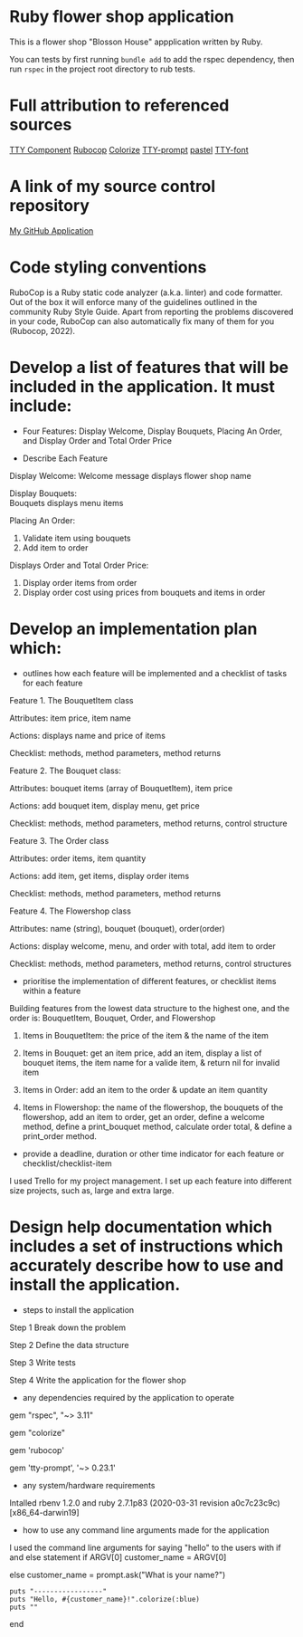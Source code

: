 # Ruby flower shop application

This is a flower shop "Blosson House" appplication written by Ruby.

You can tests by first running `bundle add` to add the rspec dependency, then run 
`rspec` in the project root directory to rub tests.



# Full attribution to referenced sources
[TTY Component](https://ttytoolkit.org/components/)
[Rubocop](https://github.com/rubocop/rubocop)
[Colorize](https://github.com/fazibear/colorize)
[TTY-prompt](https://github.com/piotrmurach/tty-prompt)
[pastel](https://github.com/piotrmurach/pastel)
[TTY-font](https://github.com/piotrmurach/tty-font)

# A link of my source control repository
[My GitHub Application](git@github.com:AnaBondiguel/ruby-flowershop-app.git)

# Code styling conventions 
RuboCop is a Ruby static code analyzer (a.k.a. linter) and code formatter. Out of the box it will enforce many of the guidelines outlined in the community Ruby Style Guide. Apart from reporting the problems discovered in your code, RuboCop can also automatically fix many of them for you (Rubocop, 2022).

#	Develop a list of features that will be included in the application. It must include:
- Four Features: 
Display Welcome, Display Bouquets, Placing An Order, and Display Order and Total Order Price

- Describe Each Feature

Display Welcome:
Welcome message displays flower shop name

Display Bouquets:	
Bouquets displays menu items

Placing An Order:
1. Validate item using bouquets
2. Add item to order

Displays Order and Total Order Price:
1. Display order items from order
2. Display order cost using prices from bouquets and items in order

# Develop an implementation plan which:
- outlines how each feature will be implemented and a checklist of tasks for each feature

Feature 1. The BouquetItem class

Attributes: item price, item name

Actions: displays name and price of items

Checklist: methods, method parameters, method returns

Feature 2. The Bouquet class:

Attributes: bouquet items (array of BouquetItem), item price

Actions: add bouquet item, display menu, get price

Checklist: methods, method parameters, method returns, control structure

Feature 3. The Order class

Attributes: order items, item quantity

Actions: add item, get items, display order items

Checklist: methods, method parameters, method returns

Feature 4. The Flowershop class

Attributes: name (string), bouquet (bouquet), order(order)

Actions: display welcome, menu, and order with total, add item to order

Checklist: methods, method parameters, method returns, control structures


- prioritise the implementation of different features, or checklist items within a feature

 Building features from the lowest data structure to the highest one, and the order is: BouquetItem, Bouquet, Order, and Flowershop

1. Items in BouquetItem: the price of the item & the name of the item

2. Items in Bouquet: get an item price, add an item, display a list of bouquet items, the item name for a valide item, & return nil for invalid item

3. Items in Order: add an item to the order & update an item quantity

4. Items in Flowershop: the name of the flowershop, the bouquets of the flowershop, add an item to order, get an order,  define a welcome method, define a print_bouquet method, calculate order total, & define a print_order method.


- provide a deadline, duration or other time indicator for each feature or checklist/checklist-item

I used Trello for my project management. I set up each feature into different size projects, such as, large and extra large.

# Design help documentation which includes a set of instructions which accurately describe how to use and install the application.

- steps to install the application

Step 1 Break down the problem

Step 2 Define the data structure

Step 3 Write tests

Step 4 Write the application for the flower shop

- any dependencies required by the application to operate

gem "rspec", "~> 3.11"

gem "colorize"

gem 'rubocop'

gem 'tty-prompt', '~> 0.23.1'

- any system/hardware requirements
 
 Intalled rbenv 1.2.0 and ruby 2.7.1p83 (2020-03-31 revision a0c7c23c9c) [x86_64-darwin19]

- how to use any command line arguments made for the application

I used the command line arguments for saying "hello" to the users with if and else statement
  if ARGV[0]
    customer_name = ARGV[0] 

  else
    customer_name = prompt.ask("What is your name?")

    puts "-----------------"
    puts "Hello, #{customer_name}!".colorize(:blue)
    puts ""
end